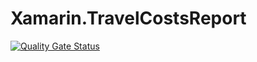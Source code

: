 # Xamarin.TravelCostsReport

[![Quality Gate Status](https://sonarcloud.io/api/project_badges/measure?project=zanuccod_Xamarin.TravelCostsReport&metric=alert_status)](https://sonarcloud.io/dashboard?id=zanuccod_Xamarin.TravelCostsReport)
